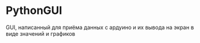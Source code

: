 # PythonGUI
GUI, написанный для приёма данных с ардуино и их вывода на экран в виде значений и графиков

